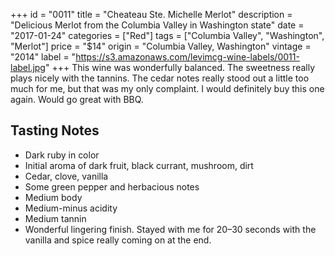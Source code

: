 +++
id = "0011"
title = "Cheateau Ste. Michelle Merlot"
description = "Delicious Merlot from the Columbia Valley in Washington state"
date = "2017-01-24"
categories = ["Red"]
tags = ["Columbia Valley", "Washington", "Merlot"]
price = "$14"
origin = "Columbia Valley, Washington"
vintage = "2014"
label = "https://s3.amazonaws.com/levimcg-wine-labels/0011-label.jpg"
+++
This wine was wonderfully balanced. The sweetness really plays nicely with the tannins. The cedar notes really stood out a little too much for me, but that was my only complaint. I would definitely buy this one again. Would go great with BBQ.

## Tasting Notes
- Dark ruby in color
- Initial aroma of dark fruit, black currant, mushroom, dirt
- Cedar, clove, vanilla
- Some green pepper and herbacious notes
- Medium body
- Medium-minus acidity
- Medium tannin
- Wonderful lingering finish. Stayed with me for 20–30 seconds with the vanilla and spice really coming on at the end.